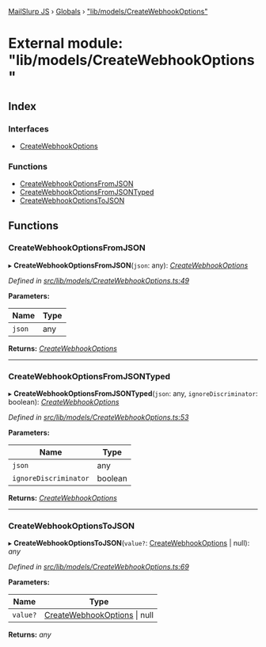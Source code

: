 [MailSlurp JS](../README.md) › [Globals](../globals.md) › ["lib/models/CreateWebhookOptions"](_lib_models_createwebhookoptions_.md)

# External module: "lib/models/CreateWebhookOptions"

## Index

### Interfaces

* [CreateWebhookOptions](../interfaces/_lib_models_createwebhookoptions_.createwebhookoptions.md)

### Functions

* [CreateWebhookOptionsFromJSON](_lib_models_createwebhookoptions_.md#createwebhookoptionsfromjson)
* [CreateWebhookOptionsFromJSONTyped](_lib_models_createwebhookoptions_.md#createwebhookoptionsfromjsontyped)
* [CreateWebhookOptionsToJSON](_lib_models_createwebhookoptions_.md#createwebhookoptionstojson)

## Functions

###  CreateWebhookOptionsFromJSON

▸ **CreateWebhookOptionsFromJSON**(`json`: any): *[CreateWebhookOptions](../interfaces/_lib_models_createwebhookoptions_.createwebhookoptions.md)*

*Defined in [src/lib/models/CreateWebhookOptions.ts:49](https://github.com/mailslurp/mailslurp-client-ts-js/blob/fc9510a/src/lib/models/CreateWebhookOptions.ts#L49)*

**Parameters:**

Name | Type |
------ | ------ |
`json` | any |

**Returns:** *[CreateWebhookOptions](../interfaces/_lib_models_createwebhookoptions_.createwebhookoptions.md)*

___

###  CreateWebhookOptionsFromJSONTyped

▸ **CreateWebhookOptionsFromJSONTyped**(`json`: any, `ignoreDiscriminator`: boolean): *[CreateWebhookOptions](../interfaces/_lib_models_createwebhookoptions_.createwebhookoptions.md)*

*Defined in [src/lib/models/CreateWebhookOptions.ts:53](https://github.com/mailslurp/mailslurp-client-ts-js/blob/fc9510a/src/lib/models/CreateWebhookOptions.ts#L53)*

**Parameters:**

Name | Type |
------ | ------ |
`json` | any |
`ignoreDiscriminator` | boolean |

**Returns:** *[CreateWebhookOptions](../interfaces/_lib_models_createwebhookoptions_.createwebhookoptions.md)*

___

###  CreateWebhookOptionsToJSON

▸ **CreateWebhookOptionsToJSON**(`value?`: [CreateWebhookOptions](../interfaces/_lib_models_createwebhookoptions_.createwebhookoptions.md) | null): *any*

*Defined in [src/lib/models/CreateWebhookOptions.ts:69](https://github.com/mailslurp/mailslurp-client-ts-js/blob/fc9510a/src/lib/models/CreateWebhookOptions.ts#L69)*

**Parameters:**

Name | Type |
------ | ------ |
`value?` | [CreateWebhookOptions](../interfaces/_lib_models_createwebhookoptions_.createwebhookoptions.md) &#124; null |

**Returns:** *any*

